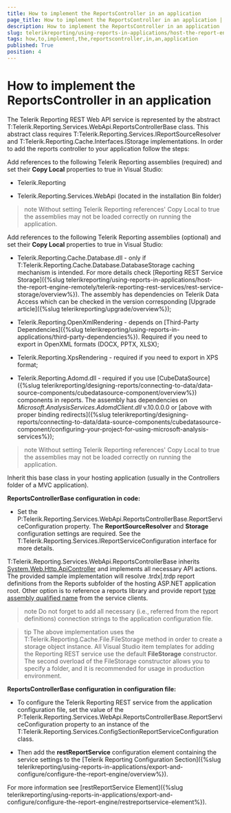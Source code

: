 ```yaml
---
title: How to implement the ReportsController in an application
page_title: How to implement the ReportsController in an application | for Telerik Reporting Documentation
description: How to implement the ReportsController in an application
slug: telerikreporting/using-reports-in-applications/host-the-report-engine-remotely/telerik-reporting-rest-services/asp.net-web-api-implementation/how-to-implement-the-reportscontroller-in-an-application
tags: how,to,implement,the,reportscontroller,in,an,application
published: True
position: 4
---
```


# How to implement the ReportsController in an application



The Telerik Reporting REST Web API service is represented by the abstract T:Telerik.Reporting.Services.WebApi.ReportsControllerBase
        class. This abstract class requires T:Telerik.Reporting.Services.IReportSourceResolver
        and T:Telerik.Reporting.Cache.Interfaces.IStorage implementations.
        In order to add the reports controller to your application follow the steps:
      

Add references to the following Telerik Reporting assemblies (required)
              and set their __Copy Local__ properties to true in Visual Studio:
            

* Telerik.Reporting
                

* Telerik.Reporting.Services.WebApi (located in the installation Bin folder)
                

>note Without setting Telerik Reporting references' Copy Local to true the assemblies may not be loaded correctly on running the application.


Add references to the following Telerik Reporting assemblies (optional)
              and set their __Copy Local__ properties to true in Visual Studio:
            

* Telerik.Reporting.Cache.Database.dll - only if T:Telerik.Reporting.Cache.Database.DatabaseStorage caching mechanism is intended.
                  For more details check [Reporting REST Service Storage]({%slug telerikreporting/using-reports-in-applications/host-the-report-engine-remotely/telerik-reporting-rest-services/rest-service-storage/overview%}).
                  The assembly has dependencies on Telerik Data Access which can be checked in the version
                  corresponding [Upgrade article]({%slug telerikreporting/upgrade/overview%});
                

* Telerik.Reporting.OpenXmlRendering - depends on [Third-Party Dependencies]({%slug telerikreporting/using-reports-in-applications/third-party-dependencies%}). Required if you need to export in OpenXML formats (DOCX, PPTX, XLSX);
                

* Telerik.Reporting.XpsRendering  - required if you need to export in XPS format;
                

* Telerik.Reporting.Adomd.dll - required if you use [CubeDataSource]({%slug telerikreporting/designing-reports/connecting-to-data/data-source-components/cubedatasource-component/overview%}) components in reports.
                  The assembly has dependencies on *Microsoft.AnalysisServices.AdomdClient.dll* v.10.0.0.0 or [above with proper binding redirects]({%slug telerikreporting/designing-reports/connecting-to-data/data-source-components/cubedatasource-component/configuring-your-project-for-using-microsoft-analysis-services%});
                

>note Without setting Telerik Reporting references' Copy Local to true the assemblies may not be loaded correctly on running the application.


Inherit this base class in your hosting application (usually in the Controllers folder of a MVC application).
            

__ReportsControllerBase configuration in code:__

* Set the P:Telerik.Reporting.Services.WebApi.ReportsControllerBase.ReportServiceConfiguration
                  property. The __ReportSourceResolver__ and __Storage__ configuration settings are required.
                  See the T:Telerik.Reporting.Services.IReportServiceConfiguration interface
                  for more details.
                

	



	

T:Telerik.Reporting.Services.WebApi.ReportsControllerBase inherits
                  [System.Web.Http.ApiController](http://msdn.microsoft.com/en-us/library/system.web.http.apicontroller.aspx)
                  and implements all necessary API actions.
                The provided sample implementation will resolve .trdx|.trdp report definitions from the Reports subfolder of the hosting ASP.NET application root.
                  Other option is to reference a reports library and provide report
                  [type assembly qualified name](http://msdn.microsoft.com/en-us/library/system.type.assemblyqualifiedname.aspx)
                  from the service clients.
                

>note Do not forget to add all necessary (i.e., referred from the report definitions) connection strings to the application configuration file.                  


>tip The above implementation uses the T:Telerik.Reporting.Cache.File.FileStorage                    method in order to create a storage object instance. All Visual Studio item templates for adding the Reporting REST service use the default                     __FileStorage__  constructor. The second overload of the FileStorage constructor allows you to                    specify a folder, and it is recommended for usage in production environment.                  




__ReportsControllerBase configuration in configuration file:__

* To configure the Telerik Reporting REST service from the application configuration file, set the value of the
                  P:Telerik.Reporting.Services.WebApi.ReportsControllerBase.ReportServiceConfiguration property to an instance of the
                  T:Telerik.Reporting.Services.ConfigSectionReportServiceConfiguration class.
                

	



	



* Then add the __restReportService__ configuration element containing the service settings to the
                  [Telerik Reporting Configuration Section]({%slug telerikreporting/using-reports-in-applications/export-and-configure/configure-the-report-engine/overview%}).
                

	

For more information see [restReportService Element]({%slug telerikreporting/using-reports-in-applications/export-and-configure/configure-the-report-engine/restreportservice-element%}).
                
